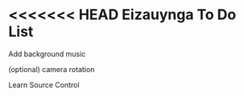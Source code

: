 <<<<<<< HEAD
Eizauynga To Do List
====================

Add background music

(optional) camera rotation

Learn Source Control
